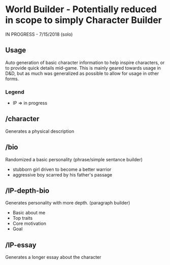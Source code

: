# World Builder - Potentially reduced in scope to simply Character Builder

IN PROGRESS - 7/15/2018 (solo)

## Usage

Auto generation of basic character information to help inspire characters, or to provide quick details mid-game. This is mainly geared towards usage in D&D, but as much was generalized as possible to allow for usage in other forms.

### Legend
- IP => in progress

## /character

Generates a physical description

## /bio

Randomized a basic personality (phrase/simple sentance builder)
- stubborn girl driven to become a better warrior
- aggressive boy scarred by his father's passage

## /IP-depth-bio

Generates personality with more depth. (paragraph builder)
- Basic about me
- Top traits
- Core motivation
- Goal

## /IP-essay

Generates a longer essay about the character
